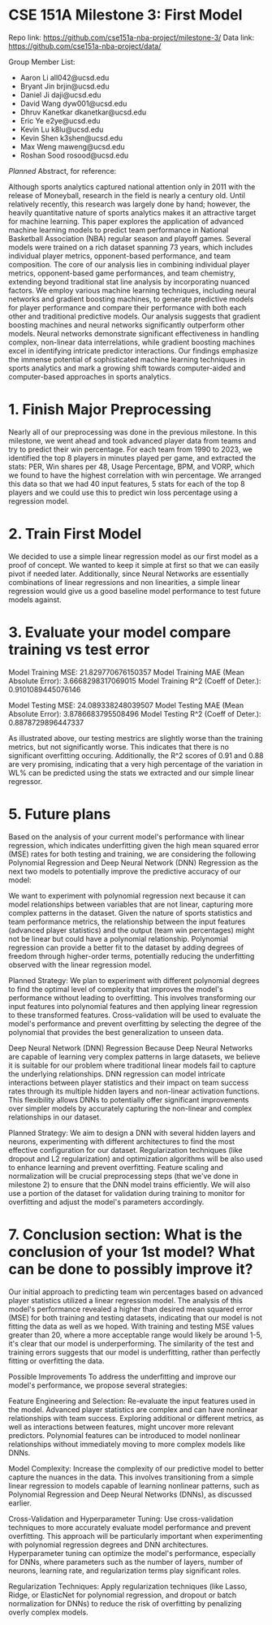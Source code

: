 # CSE 151A Milestone 3: First Model

Repo link: https://github.com/cse151a-nba-project/milestone-3/
Data link: https://github.com/cse151a-nba-project/data/

Group Member List: 

- Aaron Li all042\@ucsd.edu
- Bryant Jin brjin\@ucsd.edu
- Daniel Ji daji\@ucsd.edu
- David Wang dyw001\@ucsd.edu
- Dhruv Kanetkar dkanetkar\@ucsd.edu
- Eric Ye e2ye\@ucsd.edu
- Kevin Lu k8lu\@ucsd.edu
- Kevin Shen k3shen\@ucsd.edu
- Max Weng maweng\@ucsd.edu
- Roshan Sood rosood\@ucsd.edu

*Planned* Abstract, for reference: 

Although sports analytics captured national attention only in 2011 with the release of Moneyball, research in the field is nearly a century old. Until relatively recently, this research was largely done by hand; however, the heavily quantitative nature of sports analytics makes it an attractive target for machine learning. This paper explores the application of advanced machine learning models to predict team performance in National Basketball Association (NBA) regular season and playoff games. Several models were trained on a rich dataset spanning 73 years, which includes individual player metrics, opponent-based performance, and team composition. The core of our analysis lies in combining individual player metrics, opponent-based game performances, and team chemistry, extending beyond traditional stat line analysis by incorporating nuanced factors. We employ various machine learning techniques, including neural networks and gradient boosting machines, to generate predictive models for player performance and compare their performance with both each other and traditional predictive models. Our analysis suggests that gradient boosting machines and neural networks significantly outperform other models. Neural networks demonstrate significant effectiveness in handling complex, non-linear data interrelations, while gradient boosting machines excel in identifying intricate predictor interactions. Our findings emphasize the immense potential of sophisticated machine learning techniques in sports analytics and mark a growing shift towards computer-aided and computer-based approaches in sports analytics.

# 1. Finish Major Preprocessing

Nearly all of our preprocessing was done in the previous milestone. In this milestone, we went ahead and took advanced player data from teams and try to predict their win percentage. For each team from 1990 to 2023, we identified the top 8 players in minutes played per game, and extracted the stats: PER, Win shares per 48, Usage Percentage, BPM, and VORP, which we found to have the highest correlation with win percentage. We arranged this data so that we had 40 input features, 5 stats for each of the top 8 players and we could use this to predict win loss percentage using a regression model.

# 2. Train First Model

We decided to use a simple linear regression model as our first model as a proof of concept. We wanted to keep it simple at first so that we can easily pivot if needed later. Additionally, since Neural Networks are essentially combinations of linear regressions and non linearities, a simple linear regression would give us a good baseline model performance to test future models against.

# 3. Evaluate your model compare training vs test error

Model Training MSE: 21.829770676150357
Model Training MAE (Mean Absolute Error): 3.6668298317069015
Model Training R^2 (Coeff of Deter.): 0.9101089445076146

Model Testing MSE: 24.089338248039507
Model Testing MAE (Mean Absolute Error): 3.8786683795508496
Model Testing R^2 (Coeff of Deter.): 0.8878729896447337

As illustrated above, our testing mestrics are slightly worse than the training metrics, but not significantly worse. This indicates that there is no significant overfitting occuring. Additionally, the R^2 scores of 0.91 and 0.88 are very promising, indicating that a very high percentage of the variation in WL% can be predicted using the stats we extracted and our simple linear regressor.

# 5. Future plans

Based on the analysis of your current model's performance with linear regression, which indicates underfitting given the high mean squared error (MSE) rates for both testing and training, we are considering the following Polynomial Regression and Deep Neural Network (DNN) Regression as the next two models to potentially improve the predictive accuracy of our model:

We want to experiment with polynomial regression next because it can model relationships between variables that are not linear, capturing more complex patterns in the dataset. Given the nature of sports statistics and team performance metrics, the relationship between the input features (advanced player statistics) and the output (team win percentages) might not be linear but could have a polynomial relationship. Polynomial regression can provide a better fit to the dataset by adding degrees of freedom through higher-order terms, potentially reducing the underfitting observed with the linear regression model.

Planned Strategy:
We plan to experiment with different polynomial degrees to find the optimal level of complexity that improves the model's performance without leading to overfitting. This involves transforming our input features into polynomial features and then applying linear regression to these transformed features.
Cross-validation will be used to evaluate the model's performance and prevent overfitting by selecting the degree of the polynomial that provides the best generalization to unseen data.

Deep Neural Network (DNN) Regression
Because Deep Neural Networks are capable of learning very complex patterns in large datasets, we believe it is suitable for our problem where traditional linear models fail to capture the underlying relationships. DNN regression can model intricate interactions between player statistics and their impact on team success rates through its multiple hidden layers and non-linear activation functions. This flexibility allows DNNs to potentially offer significant improvements over simpler models by accurately capturing the non-linear and complex relationships in our dataset.

Planned Strategy:
We aim to design a DNN with several hidden layers and neurons, experimenting with different architectures to find the most effective configuration for our dataset. Regularization techniques (like dropout and L2 regularization) and optimization algorithms will be also used to enhance learning and prevent overfitting.
Feature scaling and normalization will be crucial preprocessing steps
(that we've done in milestone 2) to ensure that the DNN model trains efficiently.
We will also use a portion of the dataset for validation during training to monitor for overfitting and adjust the model's parameters accordingly.

# 7. Conclusion section: What is the conclusion of your 1st model? What can be done to possibly improve it?

Our initial approach to predicting team win percentages based on advanced player statistics utilized a linear regression model. The analysis of this model's performance revealed a higher than desired mean squared error (MSE) for both training and testing datasets, indicating that our model is not fitting the data as well as we hoped. With training and testing MSE values greater than 20, where a more acceptable range would likely be around 1-5, it's clear that our model is underperforming. The similarity of the test and training errors suggests that our model is underfitting, rather than perfectly fitting or overfitting the data.

Possible Improvements
To address the underfitting and improve our model's performance, we propose several strategies:

Feature Engineering and Selection:
Re-evaluate the input features used in the model. Advanced player statistics are complex and can have nonlinear relationships with team success. Exploring additional or different metrics, as well as interactions between features, might uncover more relevant predictors.
Polynomial features can be introduced to model nonlinear relationships without immediately moving to more complex models like DNNs.

Model Complexity:
Increase the complexity of our predictive model to better capture the nuances in the data. This involves transitioning from a simple linear regression to models capable of learning nonlinear patterns, such as Polynomial Regression and Deep Neural Networks (DNNs), as discussed earlier.

Cross-Validation and Hyperparameter Tuning:
Use cross-validation techniques to more accurately evaluate model performance and prevent overfitting. This approach will be particularly important when experimenting with polynomial regression degrees and DNN architectures.
Hyperparameter tuning can optimize the model's performance, especially for DNNs, where parameters such as the number of layers, number of neurons, learning rate, and regularization terms play significant roles.

Regularization Techniques:
Apply regularization techniques (like Lasso, Ridge, or ElasticNet for polynomial regression, and dropout or batch normalization for DNNs) to reduce the risk of overfitting by penalizing overly complex models.